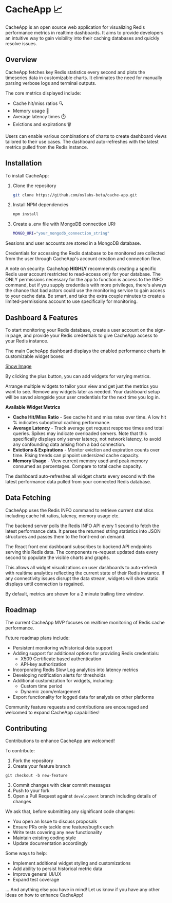 # CacheApp 📈

CacheApp is an open source web application for visualizing Redis performance metrics in realtime dashboards. It aims to provide developers an intuitive way to gain visibility into their caching databases and quickly resolve issues.

## Overview

CacheApp fetches key Redis statistics every second and plots the timeseries data in customizable charts. It eliminates the need for manually parsing verbose logs and terminal outputs.

The core metrics displayed include:

- Cache hit/miss ratios 🔍
- Memory usage 💾
- Average latency times ⏱️
- Evictions and expirations 🗑️

Users can enable various combinations of charts to create dashboard views tailored to their use cases. The dashboard auto-refreshes with the latest metrics pulled from the Redis instance.

## Installation

To install CacheApp:

1. Clone the repository

   ```bash
   git clone https://github.com/oslabs-beta/cache-app.git
   ```

2. Install NPM dependencies

   ```bash
   npm install
   ```

3. Create a .env file with MongoDB connection URI:

   ```bash
   MONGO_URI="your_mongodb_connection_string"
   ```

Sessions and user accounts are stored in a MongoDB database.

Credentials for accessing the Redis database to be monitored are collected from the user through CacheApp's account creation and connection flow.

A note on security: CacheApp **HIGHLY** recommends creating a specific Redis user account restricted to read-access only for your database. The ONLY permissions necessary for the app to function is access to the INFO command, but if you supply credentials with more privileges, there's always the chance that bad actors could use the monitoring service to gain access to your cache data. Be smart, and take the extra couple minutes to create a limited-permissions account to use specifically for monitoring.

## Dashboard & Features

To start monitoring your Redis database, create a user account on the sign-in page, and provide your Redis credentials to give CacheApp access to your Redis instance.

The main CacheApp dashboard displays the enabled performance charts in customizable widget boxes:

[Show Image](https://addalinktoscreenshot.com/image.png)

By clicking the plus button, you can add widgets for varying metrics.

Arrange multiple widgets to tailor your view and get just the metrics you want to see. Remove any widgets later as needed. Your dashboard setup will be saved alongside your user credentials for the next time you log in.

**Available Widget Metrics**

- **Cache Hit/Miss Ratio** - See cache hit and miss rates over time. A low hit % indicates suboptimal caching performance.
- **Average Latency** - Track average get request response times and total queries. Spikes may indicate overloaded servers. Note that this specifically displays only server latency, not network latency, to avoid any confounding data arising from a bad connection.
- **Evictions & Expirations** - Monitor eviction and expiration counts over time. Rising trends can pinpoint undersized cache capacity.
- **Memory Usage** - View current memory used and peak memory consumed as percentages. Compare to total cache capacity.

The dashboard auto-refreshes all widget charts every second with the latest performance data pulled from your connected Redis database.

## Data Fetching

CacheApp uses the Redis INFO command to retrieve current statistics including cache hit ratios, latency, memory usage etc.

The backend server polls the Redis INFO API every 1 second to fetch the latest performance data. It parses the returned string statistics into JSON structures and passes them to the front-end on demand.

The React front end dashboard subscribes to backend API endpoints serving this Redis data. The components re-request updated data every second to populate the visible charts and graphs.

This allows all widget visualizations on user dashboards to auto-refresh with realtime analytics reflecting the current state of their Redis instance. If any connectivity issues disrupt the data stream, widgets will show static displays until connection is regained.

By default, metrics are shown for a 2 minute trailing time window.

## Roadmap

The current CacheApp MVP focuses on realtime monitoring of Redis cache performance.

Future roadmap plans include:

- Persistent monitoring w/historical data support
- Adding support for additional options for providing Redis credentials:
  - X509 Certificate based authentication
  - API-key authorization
- Incorporating Redis Slow Log analytics into latency metrics
- Developing notification alerts for thresholds
- Additional customization for widgets, including:
  - Custom time period
  - Dynamic zoom/enlargement
- Export functionality for logged data for analysis on other platforms

Community feature requests and contributions are encouraged and welcomed to expand CacheApp capabilities!

## Contributing

Contributions to enhance CacheApp are welcomed!

To contribute:

1. Fork the repository
2. Create your feature branch

```
git checkout -b new-feature
```

3. Commit changes with clear commit messages
4. Push to your fork
5. Open a Pull Request against `development` branch including details of changes

We ask that, before submitting any significant code changes:

- You open an Issue to discuss proposals
- Ensure PRs only tackle one feature/bugfix each
- Write tests covering any new functionality
- Maintain existing coding style
- Update documentation accordingly

Some ways to help:

- Implement additional widget styling and customizations
- Add ability to persist historical metric data
- Improve general UI/UX
- Expand test coverage

... And anything else you have in mind! Let us know if you have any other ideas on how to enhance CacheApp!
